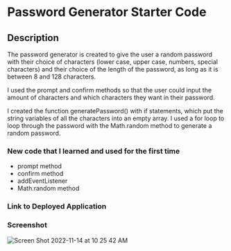 # Password Generator Starter Code

## Description

The password generator is created to give the user
a random password with their choice of characters 
(lower case, upper case, numbers, special characters) and
their choice of the length of the password, as long as it
is between 8 and 128 characters.

I used the prompt and confirm methods so that the user
could input the amount of characters and which characters
they want in their password.

I created the function generatePassword() with if statements,
which put the string variables of all the characters into an empty
array. I used a for loop to loop through the password with the
Math.random method to generate a random password.

### New code that I learned and used for the first time

* prompt method
* confirm method
* addEventListener
* Math.random method

### Link to Deployed Application

### Screenshot
![Screen Shot 2022-11-14 at 10 25 42 AM](https://user-images.githubusercontent.com/17559972/201726340-0acd0bfb-09d8-4310-b1f3-249698e67f44.png)

